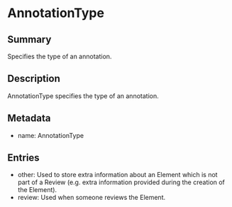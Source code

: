 <!-- Automatically generated by spec-parser v2.0.0 on 2024-01-08T22:20:56.273795+00:00 -->
<!-- SPDX-License-Identifier: Community-Spec-1.0 -->

# AnnotationType

## Summary

Specifies the type of an annotation.


## Description

AnnotationType specifies the type of an annotation.


## Metadata

- name: AnnotationType



## Entries

- other: Used to store extra information about an Element which is not part of a Review (e.g. extra information provided during the creation of the Element).
- review: Used when someone reviews the Element.

